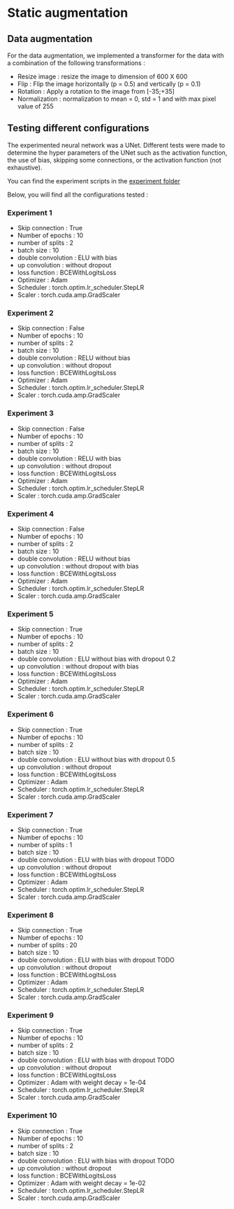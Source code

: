 # Static augmentation

## Data augmentation
For the data augmentation, we implemented a transformer for the data with a combination of the following transformations :
- Resize image : resize the image to dimension of 600 X 600
- Flip : Flip the image horizontally (p = 0.5) and vertically (p = 0.1)
- Rotation : Apply a rotation to the image from [-35;+35]
- Normalization : normalization to mean = 0, std = 1 and with max pixel value of 255 

## Testing different configurations
The experimented neural network was a UNet. Different tests were made to determine the hyper parameters of the UNet such as the activation function, the use of bias, skipping some connections, or the activation function (not exhaustive).

You can find the experiment scripts in the <a href="experiments/">experiment folder</a>

Below, you will find all the configurations tested :

### Experiment 1
- Skip connection : True
- Number of epochs : 10
- number of splits : 2
- batch size : 10
- double convolution : ELU with bias
- up convolution : without dropout 
- loss function : BCEWithLogitsLoss
- Optimizer : Adam
- Scheduler : torch.optim.lr_scheduler.StepLR
- Scaler :  torch.cuda.amp.GradScaler

### Experiment 2
- Skip connection : False
- Number of epochs : 10
- number of splits : 2
- batch size : 10
- double convolution : RELU without bias
- up convolution : without dropout 
- loss function : BCEWithLogitsLoss
- Optimizer : Adam
- Scheduler : torch.optim.lr_scheduler.StepLR
- Scaler :  torch.cuda.amp.GradScaler

### Experiment 3
- Skip connection : False
- Number of epochs : 10
- number of splits : 2
- batch size : 10
- double convolution : RELU with bias
- up convolution : without dropout 
- loss function : BCEWithLogitsLoss
- Optimizer : Adam
- Scheduler : torch.optim.lr_scheduler.StepLR
- Scaler :  torch.cuda.amp.GradScaler

### Experiment 4
- Skip connection : False
- Number of epochs : 10
- number of splits : 2
- batch size : 10
- double convolution : RELU without bias
- up convolution : without dropout with bias
- loss function : BCEWithLogitsLoss
- Optimizer : Adam
- Scheduler : torch.optim.lr_scheduler.StepLR
- Scaler :  torch.cuda.amp.GradScaler

### Experiment 5
- Skip connection : True
- Number of epochs : 10
- number of splits : 2
- batch size : 10
- double convolution : ELU without bias with dropout 0.2
- up convolution : without dropout with bias
- loss function : BCEWithLogitsLoss
- Optimizer : Adam
- Scheduler : torch.optim.lr_scheduler.StepLR
- Scaler :  torch.cuda.amp.GradScaler

### Experiment 6
- Skip connection : True
- Number of epochs : 10
- number of splits : 2
- batch size : 10
- double convolution : ELU without bias with dropout 0.5
- up convolution : without dropout 
- loss function : BCEWithLogitsLoss
- Optimizer : Adam
- Scheduler : torch.optim.lr_scheduler.StepLR
- Scaler :  torch.cuda.amp.GradScaler

### Experiment 7
- Skip connection : True
- Number of epochs : 10
- number of splits : 1
- batch size : 10
- double convolution : ELU with bias with dropout TODO
- up convolution : without dropout 
- loss function : BCEWithLogitsLoss
- Optimizer : Adam
- Scheduler : torch.optim.lr_scheduler.StepLR
- Scaler :  torch.cuda.amp.GradScaler

### Experiment 8
- Skip connection : True
- Number of epochs : 10
- number of splits : 20
- batch size : 10
- double convolution : ELU with bias with dropout TODO
- up convolution : without dropout 
- loss function : BCEWithLogitsLoss
- Optimizer : Adam
- Scheduler : torch.optim.lr_scheduler.StepLR
- Scaler :  torch.cuda.amp.GradScaler

### Experiment 9
- Skip connection : True
- Number of epochs : 10
- number of splits : 2
- batch size : 10
- double convolution : ELU with bias with dropout TODO
- up convolution : without dropout 
- loss function : BCEWithLogitsLoss
- Optimizer : Adam with weight decay = 1e-04
- Scheduler : torch.optim.lr_scheduler.StepLR
- Scaler :  torch.cuda.amp.GradScaler

### Experiment 10
- Skip connection : True
- Number of epochs : 10
- number of splits : 2
- batch size : 10
- double convolution : ELU with bias with dropout TODO
- up convolution : without dropout 
- loss function : BCEWithLogitsLoss
- Optimizer : Adam with weight decay = 1e-02
- Scheduler : torch.optim.lr_scheduler.StepLR
- Scaler :  torch.cuda.amp.GradScaler